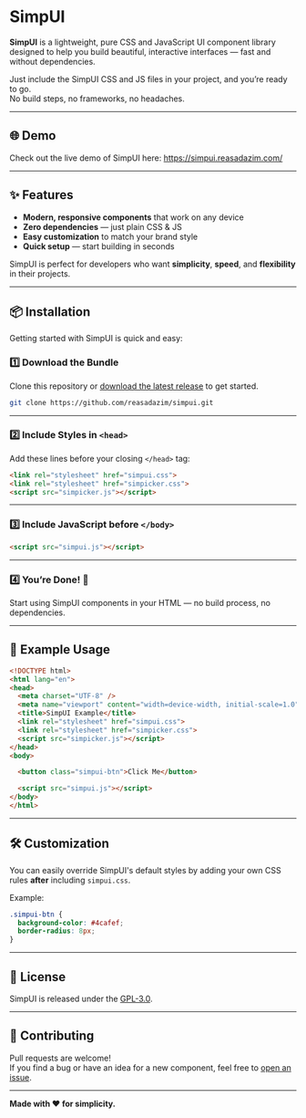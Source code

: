 # SimpUI

**SimpUI** is a lightweight, pure CSS and JavaScript UI component library designed to help you build beautiful, interactive interfaces — fast and without dependencies.

Just include the SimpUI CSS and JS files in your project, and you’re ready to go.  
No build steps, no frameworks, no headaches.

---

## 🌐 Demo
Check out the live demo of SimpUI here:
https://simpui.reasadazim.com/

---

## ✨ Features

- **Modern, responsive components** that work on any device  
- **Zero dependencies** — just plain CSS & JS  
- **Easy customization** to match your brand style  
- **Quick setup** — start building in seconds  

SimpUI is perfect for developers who want **simplicity**, **speed**, and **flexibility** in their projects.

---

## 📦 Installation

Getting started with SimpUI is quick and easy:

### 1️⃣ Download the Bundle
Clone this repository or [download the latest release](https://github.com/reasadazim/simpui/archive/refs/heads/main.zip) to get started.

```bash
git clone https://github.com/reasadazim/simpui.git
```

---

### 2️⃣ Include Styles in `<head>`

Add these lines before your closing `</head>` tag:

```html
<link rel="stylesheet" href="simpui.css">
<link rel="stylesheet" href="simpicker.css">
<script src="simpicker.js"></script>
```

---

### 3️⃣ Include JavaScript before `</body>`

```html
<script src="simpui.js"></script>
```

---

### 4️⃣ You’re Done! 🎉

Start using SimpUI components in your HTML — no build process, no dependencies.

---

## 🚀 Example Usage

```html
<!DOCTYPE html>
<html lang="en">
<head>
  <meta charset="UTF-8" />
  <meta name="viewport" content="width=device-width, initial-scale=1.0" />
  <title>SimpUI Example</title>
  <link rel="stylesheet" href="simpui.css">
  <link rel="stylesheet" href="simpicker.css">
  <script src="simpicker.js"></script>
</head>
<body>

  <button class="simpui-btn">Click Me</button>

  <script src="simpui.js"></script>
</body>
</html>
```

---

## 🛠 Customization

You can easily override SimpUI's default styles by adding your own CSS rules **after** including `simpui.css`.

Example:

```css
.simpui-btn {
  background-color: #4cafef;
  border-radius: 8px;
}
```

---

## 📄 License

SimpUI is released under the [GPL-3.0](LICENSE).

---

## 🤝 Contributing

Pull requests are welcome!  
If you find a bug or have an idea for a new component, feel free to [open an issue](https://github.com/reasadazim/simpui/issues).

---

**Made with ❤️ for simplicity.**
